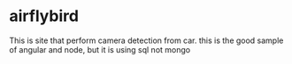 # airflybird
This is site that perform camera detection from car. this is the good sample of angular and node, but it is using sql not mongo
